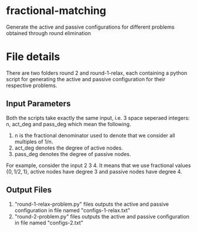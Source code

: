 # fractional-matching

Generate the active and passive configurations for different problems obtained through round elimination

# File details

There are two folders round 2 and round-1-relax, each containing a python script for generating the active and passive configuration for their respective problems.

## Input Parameters

Both the scripts take exactly the same input, i.e. 3 space seperaed integers: n, act_deg and pass_deg which mean the following.
1. n is the fractional denominator used to denote that we consider all multiples of 1/n. 
2. act_deg denotes the degree of active nodes.
3. pass_deg denotes the degree of passive nodes.

For example, consider the input $2$ $3$ $4$. It means that we use fractional values $\{  0,1/2,1\}$, active nodes have degree $3$ and passive nodes have degree $4$. 

## Output Files

1. "round-1-relax-problem.py" files outputs the active and passive configuration in file named "configs-1-relax.txt"
2. "round-2-problem.py" files outputs the active and passive configuration in file named "configs-2.txt"